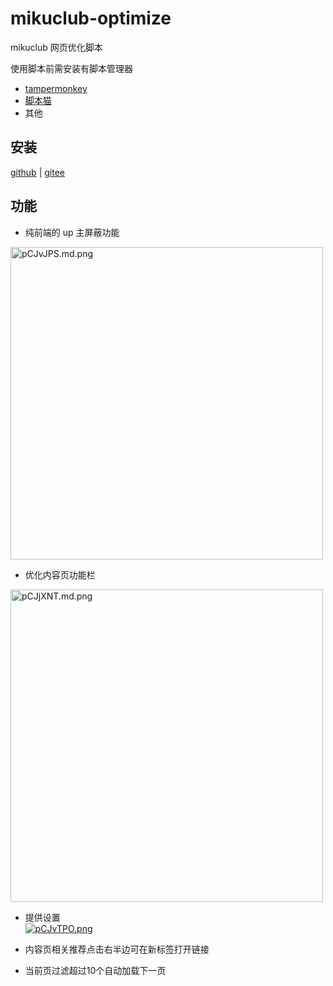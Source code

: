 # mikuclub-optimize

mikuclub 网页优化脚本

使用脚本前需安装有脚本管理器

- [tampermonkey](https://www.tampermonkey.net/index.php)
- [脚本猫](https://scriptcat.org/)
- 其他

## 安装

[github](https://github.com/ltxhhz/mikuclub-optimize/raw/master/index.user.js) | [gitee](https://gitee.com/ltxhhz/mikuclub-optimize/raw/master/index.user.js)

## 功能

- 纯前端的 up 主屏蔽功能  
<a href="https://imgse.com/i/pCJvJPS">
  <img src="https://s1.ax1x.com/2023/06/22/pCJvJPS.md.png" alt="pCJvJPS.md.png" width="500px">
</a>

- 优化内容页功能栏  
<a href="https://imgse.com/i/pCJjXNT">
  <img src="https://s1.ax1x.com/2023/06/22/pCJjXNT.md.png" alt="pCJjXNT.md.png" width="500px">
</a>

- 提供设置  
<a href="https://imgse.com/i/pCJvTPO"><img src="https://s1.ax1x.com/2023/06/22/pCJvTPO.md.png" alt="pCJvTPO.png" /></a>

- 内容页相关推荐点击右半边可在新标签打开链接

- 当前页过滤超过10个自动加载下一页
